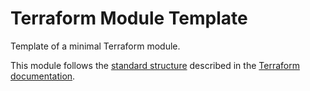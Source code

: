 # Terraform Module Template

Template of a minimal Terraform module.

This module follows the [standard structure][standard-module-structure] described in the [Terraform documentation][terraform-docs].

<!-- BEGINNING OF PRE-COMMIT-TERRAFORM DOCS HOOK -->

<!-- END OF PRE-COMMIT-TERRAFORM DOCS HOOK -->

 [standard-module-structure]: https://www.terraform.io/docs/modules/index.html#standard-module-structure "Terraform Documentation - Standard Module Structure"
 [terraform-docs]: https://www.terraform.io/docs/ "Terraform Documentation"
